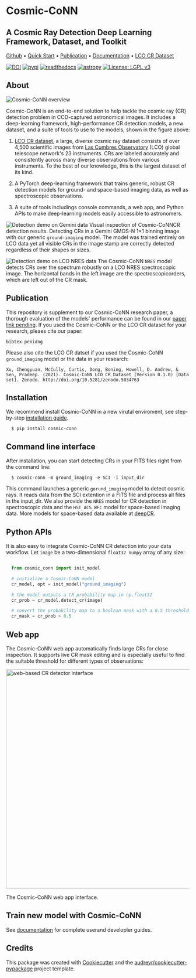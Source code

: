 # Cosmic-CoNN
## A Cosmic Ray Detection Deep Learning Framework, Dataset, and Toolkit

[Github](https://github.com/cy-xu/cosmic-conn) • [Quick Start](https://github.com/cy-xu/cosmic-conn#command-line-interface) • [Publication](#https://github.com/cy-xu/cosmic-conn#publication) • [Documentation](https://cosmic-conn.readthedocs.io/) • [LCO CR Dataset](https://zenodo.org/record/5034763)

[![DOI](https://zenodo.org/badge/DOI/10.5281/zenodo.5034763.svg)](https://doi.org/10.5281/zenodo.5034763)
[![pypi](https://img.shields.io/pypi/v/cosmic-conn.svg)]() [![readthedocs](https://readthedocs.org/projects/cosmic-conn/badge/?version=latest)](https://cosmic-conn.readthedocs.io) [![astropy](http://img.shields.io/badge/powered%20by-AstroPy-orange.svg?style=flat)](http://www.astropy.org/) [![License: LGPL v3](https://img.shields.io/badge/License-LGPL%20v3-blue.svg?style=flat-square)](https://tldrlegal.com/license/gnu-lesser-general-public-license-v3-(lgpl-3))

## About 
![Cosmic-CoNN overview](https://cosmic-conn.readthedocs.io/en/latest/_images/Cosmic-CoNN_overview.png)

Cosmic-CoNN is an end-to-end solution to help tackle the cosmic ray (CR) detection problem in CCD-captured astronomical images. It includes a deep-learning framework, high-performance CR detection models, a new dataset, and a suite of tools to use to the models, shown in the figure above:

1. [LCO CR dataset](https://zenodo.org/record/5034763), a large, diverse cosmic ray dataset  consists of over 4,500 scientific images from [Las Cumbres Observatory](https://lco.global/) (LCO) global telescope network's 23 instruments. CRs are labeled accurately and consistently across many diverse observations from various instruments. To the best of our knowledge, this is the largest dataset of its kind. 

2. A PyTorch deep-learning framework that trains generic, robust CR detection models for ground- and space-based imaging data, as well as spectroscopic observations.

3. A suite of tools includings console commands, a web app, and Python APIs to make deep-learning models easily accessible to astronomers.

![Detection demo on Gemini data](https://cosmic-conn.readthedocs.io/en/latest/_images/fig11_gemini_results_demo.png)
Visual inspection of Cosmic-CoNNCR detection results. Detecting CRs in a Gemini GMOS-N 1×1 binning image with our generic ``ground-imaging`` model. The model was trained entirely on LCO data yet all visible CRs in the image stamp are correctly detected regardless of their shapes or sizes.

![Detection demo on LCO NRES data](https://cosmic-conn.readthedocs.io/en/latest/_images/fig11_nres_result_0034_1.png)
The Cosmic-CoNN ``NRES`` model detects CRs over the spectrum robustly on a LCO NRES spectroscopic image. The horizontal bands in the left image are the spectroscopicorders, which are left out of the CR mask.


## Publication

This repository is supplement to our Cosmic-CoNN research paper, a thorough evaluation of the models' performance can be found in our [paper link pending](https://arxiv.org/). If you used the Cosmic-CoNN or the LCO CR dataset for your research, pleaes cite our paper:

```
bibtex penidng
```

Please also cite the LCO CR datset if you used the Cosmic-CoNN `ground_imaging` model or the data in your research:

```
Xu, Chengyuan, McCully, Curtis, Dong, Boning, Howell, D. Andrew, & Sen, Pradeep. (2021). Cosmic-CoNN LCO CR Dataset (Version 0.1.0) [Data set]. Zenodo. http://doi.org/10.5281/zenodo.5034763
```

## Installation

We recommend install Cosmic-CoNN in a new virutal enviroment, see step-by-step [installation guide](https://cosmic-conn.readthedocs.io/en/latest/source/installation.html).

```console
  $ pip install cosmic-conn
```

## Command line interface

After installation, you can start detecting CRs in your FITS files right from the command line:

```console
  $ cosmic-conn -m ground_imaging -e SCI -i input_dir
```

This command launches a generic `gorund_imaging` model to detect cosmic rays. It reads data from the SCI extention in a FITS file and process all files in the input_dir. We also provide the `NRES` model for CR detection in spectroscopic data and the `HST_ACS_WFC` model for space-based imaging data. More models for space-based data available at [deepCR](https://github.com/profjsb/deepCR). 

## Python APIs

It is also easy to integrate Cosmic-CoNN CR detection into your data workflow. Let `image` be a two-dimensional `float32 numpy` array of any size:

```Python

  from cosmic_conn import init_model

  # initialize a Cosmic-CoNN model
  cr_model, opt = init_model("ground_imaging")

  # the model outputs a CR probability map in np.float32
  cr_prob = cr_model.detect_cr(image)

  # convert the probability map to a boolean mask with a 0.5 threshold
  cr_mask = cr_prob > 0.5

```

## Web app

The Cosmic-CoNN web app automatically finds large CRs for close inspection. It supports live CR mask editing and is especially useful to find the suitable threshold for different types of observations:

<img src="https://cosmic-conn.readthedocs.io/en/latest/_images/cosmic_conn_web_app_interface.png" alt="web-based CR detector interface" width="600"/>

The Cosmic-CoNN web app interface.

## Train new model with Cosmic-CoNN

See [documentation](https://cosmic-conn.readthedocs.io/) for complete userand developler guides.

## Credits

This package was created with [Cookiecutter](https://github.com/audreyr/cookiecutter) and the [audreyr/cookiecutter-pypackage](https://github.com/audreyr/cookiecutter-pypackage) project template.

